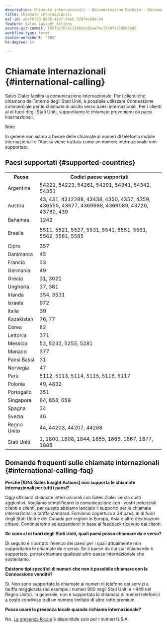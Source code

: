 ```yaml
---
description: Chiamate internazionali - Documentazione Marketo - Documentazione del prodotto
title: Chiamate internazionali
exl-id: a6ef6f28-865b-42e7-94e5-32874eb9ecb4
feature: Sales Insight Actions
source-git-commit: 26573c20c411208e5a01aa7ec73a97e7208b35d5
workflow-type: tm+mt
source-wordcount: '392'
ht-degree: 5%

---
```


# Chiamate internazionali {#international-calling}

Sales Dialer facilita la comunicazione internazionale. Per i clienti che chiamano dall’interno degli Stati Uniti, è possibile utilizzare Connessione commerciale per le chiamate in uscita verso paesi internazionali. Per i clienti al di fuori degli Stati Uniti, supportiamo le chiamate provenienti da paesi internazionali.

>[!NOTE]
>
>In genere non siamo a favore delle chiamate ai numeri di telefonia mobile internazionali e l&#39;Alaska viene trattata come un numero internazionale non supportato.

## Paesi supportati {#supported-countries}

<table>
 <tbody>
  <tr>
   <th>Paese</th>
   <th>Codici paese supportati</th>
  </tr>
  <tr>
   <td colspan="1">Argentina</td>
   <td colspan="1">54221, 54223, 54261, 54291, 54341, 54342, 54351</td>
  </tr>
  <tr>
   <td colspan="1">Austria</td>
   <td colspan="1">43, 431, 4312288, 43438, 4350, 4357, 4359, 436555, 43677, 4369988, 4369989, 43720, 43780, 439</td>
  </tr>
  <tr>
   <td colspan="1">Bahamas</td>
   <td colspan="1">1242</td>
  </tr>
  <tr>
   <td><p>Brasile</p></td>
   <td>5511, 5521, 5527, 5531, 5541, 5551, 5561, 5562, 5581, 5585</td>
  </tr>
  <tr>
   <td>Cipro </td>
   <td>357</td>
  </tr>
  <tr>
   <td colspan="1">Danimarca </td>
   <td colspan="1">45</td>
  </tr>
  <tr>
   <td colspan="1">Francia</td>
   <td colspan="1">33</td>
  </tr>
  <tr>
   <td>Germania</td>
   <td>49</td>
  </tr>
  <tr>
   <td>Grecia </td>
   <td>31, 3021</td>
  </tr>
  <tr>
   <td>Ungheria</td>
   <td>37, 361</td>
  </tr>
  <tr>
   <td colspan="1">Irlanda </td>
   <td colspan="1">354, 3531</td>
  </tr>
  <tr>
   <td>Israele</td>
   <td>972</td>
  </tr>
  <tr>
   <td colspan="1">Italia</td>
   <td colspan="1">39</td>
  </tr>
  <tr>
   <td colspan="1">Kazakistan </td>
   <td colspan="1">76, 77</td>
  </tr>
  <tr>
   <td colspan="1">Corea</td>
   <td colspan="1">82</td>
  </tr>
  <tr>
   <td colspan="1">Lettonia </td>
   <td colspan="1">371</td>
  </tr>
  <tr>
   <td colspan="1">Messico</td>
   <td colspan="1">52, 5233, 5255, 5281</td>
  </tr>
  <tr>
   <td>Monaco</td>
   <td>377</td>
  </tr>
  <tr>
   <td>Paesi Bassi </td>
   <td>31</td>
  </tr>
  <tr>
   <td colspan="1">Norvegia </td>
   <td colspan="1">47</td>
  </tr>
  <tr>
   <td colspan="1">Perù </td>
   <td colspan="1">5112, 5113, 5114, 5115, 5116, 5117</td>
  </tr>
  <tr>
   <td colspan="1">Polonia </td>
   <td colspan="1">49, 4832</td>
  </tr>
  <tr>
   <td colspan="1">Portogallo </td>
   <td colspan="1">351</td>
  </tr>
  <tr>
   <td colspan="1">Singapore </td>
   <td colspan="1">64, 658, 659</td>
  </tr>
  <tr>
   <td colspan="1">Spagna </td>
   <td colspan="1">34</td>
  </tr>
  <tr>
   <td colspan="1">Svezia </td>
   <td colspan="1">46</td>
  </tr>
  <tr>
   <td colspan="1">Regno Unito</td>
   <td colspan="1">44, 44203, 44207, 44208</td>
  </tr>
  <tr>
   <td>Stati Uniti</td>
   <td>1, 1800, 1808, 1844, 1855, 1866, 1867, 1877, 1888</td>
  </tr>
 </tbody>
</table>

## Domande frequenti sulle chiamate internazionali {#international-calling-faq}

**Perché [!DNL Sales Insight Actions] non supporta le chiamate internazionali per tutti i paesi?**

Oggi offriamo chiamate internazionali con Sales Dialer senza costi aggiuntivi. Vogliamo semplificarvi la comunicazione con i vostri potenziali clienti e clienti, per questo abbiamo lanciato il supporto per le chiamate internazionali a tariffa standard. Forniamo copertura a 34 paesi al di fuori degli Stati Uniti e del Canada per regioni in Europa, Asia e altre destinazioni chiave. Continueremo ad espanderci in base al feedback ricevuto dai clienti.

**Se sono al di fuori degli Stati Uniti, quali paesi posso chiamare da e verso?**

Di seguito è riportato l&#39;elenco dei paesi per i quali attualmente non supportiamo le chiamate da e verso. Se il paese da cui stai chiamando è supportato, potrai chiamare qualsiasi altro paese internazionale che sosteniamo.

**Esistono tipi specifici di numeri che non è possibile chiamare con la Connessione vendite?**

Sì.  Non sono supportate le chiamate ai numeri di telefono dei servizi a tariffa maggiorata (ad esempio i numeri 900 negli Stati Uniti e +449 nel Regno Unito). In generale, non è supportata la chiamata di numeri telefonici a costo condiviso e di un numero limitato di altre rotte premium.

**Posso usare la presenza locale quando richiamo internazionale?**

No. [La presenza locale](/help/marketo/product-docs/marketo-sales-insight/actions/phone/local-presence.md) è disponibile solo per i numeri U.S.A.
